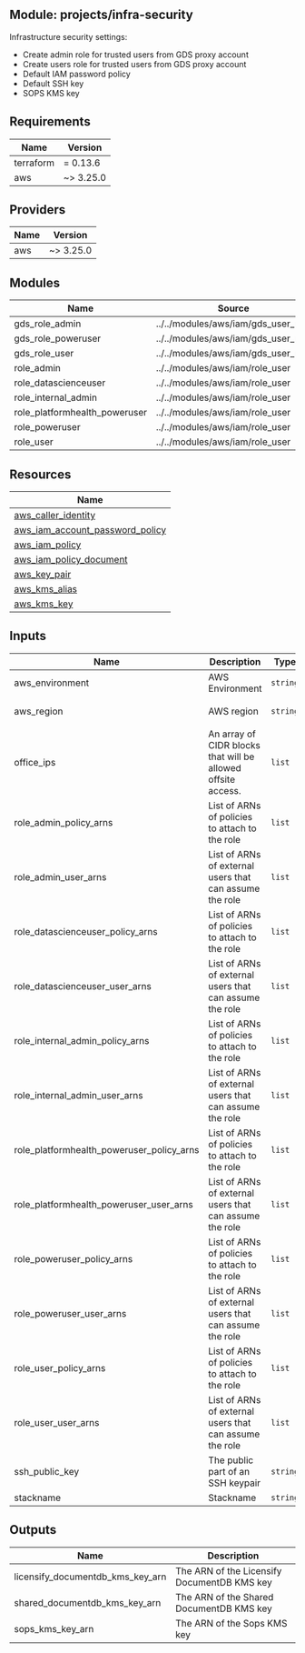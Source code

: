 ## Module: projects/infra-security

Infrastructure security settings:
 - Create admin role for trusted users from GDS proxy account
 - Create users role for trusted users from GDS proxy account
 - Default IAM password policy
 - Default SSH key
 - SOPS KMS key

## Requirements

| Name | Version |
|------|---------|
| terraform | = 0.13.6 |
| aws | ~> 3.25.0 |

## Providers

| Name | Version |
|------|---------|
| aws | ~> 3.25.0 |

## Modules

| Name | Source | Version |
|------|--------|---------|
| gds_role_admin | ../../modules/aws/iam/gds_user_role |  |
| gds_role_poweruser | ../../modules/aws/iam/gds_user_role |  |
| gds_role_user | ../../modules/aws/iam/gds_user_role |  |
| role_admin | ../../modules/aws/iam/role_user |  |
| role_datascienceuser | ../../modules/aws/iam/role_user |  |
| role_internal_admin | ../../modules/aws/iam/role_user |  |
| role_platformhealth_poweruser | ../../modules/aws/iam/role_user |  |
| role_poweruser | ../../modules/aws/iam/role_user |  |
| role_user | ../../modules/aws/iam/role_user |  |

## Resources

| Name |
|------|
| [aws_caller_identity](https://registry.terraform.io/providers/hashicorp/aws/3.25.0/docs/data-sources/caller_identity) |
| [aws_iam_account_password_policy](https://registry.terraform.io/providers/hashicorp/aws/3.25.0/docs/resources/iam_account_password_policy) |
| [aws_iam_policy](https://registry.terraform.io/providers/hashicorp/aws/3.25.0/docs/resources/iam_policy) |
| [aws_iam_policy_document](https://registry.terraform.io/providers/hashicorp/aws/3.25.0/docs/data-sources/iam_policy_document) |
| [aws_key_pair](https://registry.terraform.io/providers/hashicorp/aws/3.25.0/docs/resources/key_pair) |
| [aws_kms_alias](https://registry.terraform.io/providers/hashicorp/aws/3.25.0/docs/resources/kms_alias) |
| [aws_kms_key](https://registry.terraform.io/providers/hashicorp/aws/3.25.0/docs/resources/kms_key) |

## Inputs

| Name | Description | Type | Default | Required |
|------|-------------|------|---------|:--------:|
| aws\_environment | AWS Environment | `string` | n/a | yes |
| aws\_region | AWS region | `string` | `"eu-west-1"` | no |
| office\_ips | An array of CIDR blocks that will be allowed offsite access. | `list` | n/a | yes |
| role\_admin\_policy\_arns | List of ARNs of policies to attach to the role | `list` | `[]` | no |
| role\_admin\_user\_arns | List of ARNs of external users that can assume the role | `list` | `[]` | no |
| role\_datascienceuser\_policy\_arns | List of ARNs of policies to attach to the role | `list` | `[]` | no |
| role\_datascienceuser\_user\_arns | List of ARNs of external users that can assume the role | `list` | `[]` | no |
| role\_internal\_admin\_policy\_arns | List of ARNs of policies to attach to the role | `list` | `[]` | no |
| role\_internal\_admin\_user\_arns | List of ARNs of external users that can assume the role | `list` | `[]` | no |
| role\_platformhealth\_poweruser\_policy\_arns | List of ARNs of policies to attach to the role | `list` | `[]` | no |
| role\_platformhealth\_poweruser\_user\_arns | List of ARNs of external users that can assume the role | `list` | `[]` | no |
| role\_poweruser\_policy\_arns | List of ARNs of policies to attach to the role | `list` | `[]` | no |
| role\_poweruser\_user\_arns | List of ARNs of external users that can assume the role | `list` | `[]` | no |
| role\_user\_policy\_arns | List of ARNs of policies to attach to the role | `list` | `[]` | no |
| role\_user\_user\_arns | List of ARNs of external users that can assume the role | `list` | `[]` | no |
| ssh\_public\_key | The public part of an SSH keypair | `string` | n/a | yes |
| stackname | Stackname | `string` | `""` | no |

## Outputs

| Name | Description |
|------|-------------|
| licensify\_documentdb\_kms\_key\_arn | The ARN of the Licensify DocumentDB KMS key |
| shared\_documentdb\_kms\_key\_arn | The ARN of the Shared DocumentDB KMS key |
| sops\_kms\_key\_arn | The ARN of the Sops KMS key |
